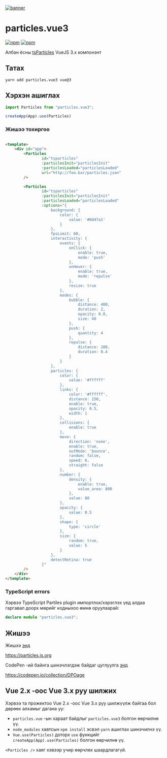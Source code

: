 [![banner](https://particles.js.org/images/banner2.png)](https://particles.js.org)

# particles.vue3

[![npm](https://img.shields.io/npm/v/particles.vue3)](https://www.npmjs.com/package/particles.vue3) [![npm](https://img.shields.io/npm/dm/particles.vue3)](https://www.npmjs.com/package/particles.vue3)

Албан ёсны [tsParticles](https://github.com/matteobruni/tsparticles) VueJS 3.x компонэнт

## Татах

```shell script
yarn add particles.vue3 vue@3
```

## Хэрхэн ашиглах

```javascript
import Particles from "particles.vue3";

createApp(App).use(Particles)
```

### Жишээ тохиргоо

```html

<template>
    <div id="app">
        <Particles
                id="tsparticles"
                :particlesInit="particlesInit"
                :particlesLoaded="particlesLoaded"
                url="http://foo.bar/particles.json"
        />

        <Particles
                id="tsparticles"
                :particlesInit="particlesInit"
                :particlesLoaded="particlesLoaded"
                :options="{
                    background: {
                        color: {
                            value: '#0d47a1'
                        }
                    },
                    fpsLimit: 60,
                    interactivity: {
                        events: {
                            onClick: {
                                enable: true,
                                mode: 'push'
                            },
                            onHover: {
                                enable: true,
                                mode: 'repulse'
                            },
                            resize: true
                        },
                        modes: {
                            bubble: {
                                distance: 400,
                                duration: 2,
                                opacity: 0.8,
                                size: 40
                            },
                            push: {
                                quantity: 4
                            },
                            repulse: {
                                distance: 200,
                                duration: 0.4
                            }
                        }
                    },
                    particles: {
                        color: {
                            value: '#ffffff'
                        },
                        links: {
                            color: '#ffffff',
                            distance: 150,
                            enable: true,
                            opacity: 0.5,
                            width: 1
                        },
                        collisions: {
                            enable: true
                        },
                        move: {
                            direction: 'none',
                            enable: true,
                            outMode: 'bounce',
                            random: false,
                            speed: 6,
                            straight: false
                        },
                        number: {
                            density: {
                                enable: true,
                                value_area: 800
                            },
                            value: 80
                        },
                        opacity: {
                            value: 0.5
                        },
                        shape: {
                            type: 'circle'
                        },
                        size: {
                            random: true,
                            value: 5
                        }
                    },
                    detectRetina: true
                }"
        />
    </div>
</template>
```

### TypeScript errors

Хэрвээ TypeScript Partiles plugin импортлох/хэрэглэх үед алдаа гаргавал доорх мөрийг кодныхоо өмнө оруулаарай:

```typescript
declare module "particles.vue3";
```

## Жишээ

Жишээ [энд](https://particles.js.org)

<https://particles.js.org>

CodePen -ий байнга шинэчлэгдэж байдаг цуглуулга [энд](https://codepen.io/collection/DPOage)

<https://codepen.io/collection/DPOage>

## Vue 2.x -оос Vue 3.x руу шилжих

Хэрвээ та прожектоо Vue 2.x -оос Vue 3.x руу шилжүүлж байгаа бол дөрөөх алхамыг дагана уу:

- `particles.vue` -ын хараат байдлыг `particles.vue3` болгон өөрчилнө үү.
- `node_modules` хавтсын `npm install` эсвэл `yarn` ашиглах шинэчилнэ үү.
- `Vue.use(Particles)` доторх `use` функцийг `createApp(App).use(Particles)` болгон өөрчилнө үү.

`<Particles />` хаяг хэвээр учир өөрчлөх шаардлагагүй.
